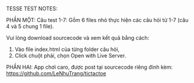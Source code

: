 TESSE TEST NOTES: 

PHẦN MỘT: Câu test 1-7: Gồm 6 files nhỏ thực hiện các câu hỏi từ 1-7 (câu 4 và 5 chung 1 file).

Vui lòng download sourcecode và xem kết quả bằng cách:
  1. Vào file index.html của từng folder câu hỏi, 
  2. Click chuột phải, chọn Open with Live Server.
  
PHẦN HAI: App chơi caro, được post tại sourcecode riêng đính kèm: https://github.com/LeNhuTrang/tictactoe
